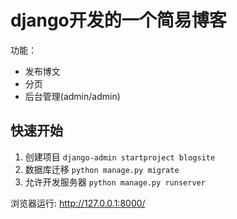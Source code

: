 # django开发的一个简易博客
功能：
+ 发布博文
+ 分页
+ 后台管理(admin/admin)

## 快速开始

1. 创建项目
   `django-admin startproject blogsite` 
2. 数据库迁移
   `python manage.py migrate`
3. 允许开发服务器
    `python manage.py runserver`
   
浏览器运行: http://127.0.0.1:8000/

